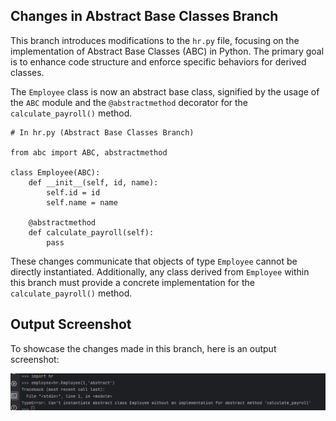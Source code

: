 <!DOCTYPE html>
<html lang="en">

<body>

  <h2>Changes in Abstract Base Classes Branch</h2>

  <p>This branch introduces modifications to the <code>hr.py</code> file, focusing on the implementation of Abstract Base Classes (ABC) in Python. The primary goal is to enhance code structure and enforce specific behaviors for derived classes.</p>

  <p>The <code>Employee</code> class is now an abstract base class, signified by the usage of the <code>ABC</code> module and the <code>@abstractmethod</code> decorator for the <code>calculate_payroll()</code> method.</p>

  <pre><code># In hr.py (Abstract Base Classes Branch)

from abc import ABC, abstractmethod

class Employee(ABC):
    def __init__(self, id, name):
        self.id = id
        self.name = name

    @abstractmethod
    def calculate_payroll(self):
        pass
</code></pre>

  <p>These changes communicate that objects of type <code>Employee</code> cannot be directly instantiated. Additionally, any class derived from <code>Employee</code> within this branch must provide a concrete implementation for the <code>calculate_payroll()</code> method.</p>

  <h2>Output Screenshot</h2>

  <p>To showcase the changes made in this branch, here is an output screenshot:</p>

  <img src="Capture2.PNG" alt="Output Screenshot">

</body>

</html>
